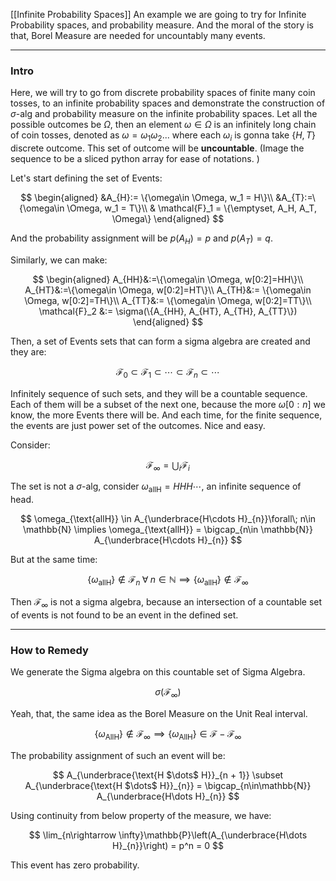 [[Infinite Probability Spaces]]
An example we are going to try for Infinite Probability spaces, and probability measure. And the moral of the story is that, Borel Measure are needed for uncountably many events. 


---
### **Intro**

Here, we will try to go from discrete probability spaces of finite many coin tosses, to an infinite probability spaces and demonstrate the construction of $\sigma$-alg and probability measure on the infinite probability spaces. Let all the possible outcomes be $\Omega$, then an element $\omega \in \Omega$ is an infinitely long chain of coin tosses, denoted as $\omega = \omega_1\omega_2...$ where each $\omega_i$ is gonna take $\{H, T\}$ discrete outcome. This set of outcome will be **uncountable**. (Image the sequence to be a sliced python array for ease of notations. )

Let's start defining the set of Events: 

$$
\begin{aligned}
    &A_{H}:= \{\omega\in \Omega, w_1 = H\}\\
    &A_{T}:=\{\omega\in \Omega, w_1 = T\}\\
    & \mathcal{F}_1 = \{\emptyset, A_H, A_T, \Omega\}
\end{aligned}
$$

And the probability assignment will be $p(A_H) = p$ and $p(A_T) = q$. 

Similarly, we can make: 

$$
\begin{aligned}
    A_{HH}&:=\{\omega\in \Omega, w[0:2]=HH\}\\
    A_{HT}&:=\{\omega\in \Omega, w[0:2]=HT\}\\
    A_{TH}&:= \{\omega\in \Omega, w[0:2]=TH\}\\
    A_{TT}&:= \{\omega\in \Omega, w[0:2]=TT\}\\
    \mathcal{F}_2 &:= \sigma(\{A_{HH}, A_{HT}, A_{TH}, A_{TT}\})
\end{aligned}
$$

Then, a set of Events sets that can form a sigma algebra are created and they are: 

$$
\mathcal{F}_0 \subset \mathcal{F}_1\subset \cdots \subset \mathcal{F}_n \subset \cdots
$$

Infinitely sequence of such sets, and they will be a countable sequence. Each of them will be a subset of the next one, because the more $\omega [0:n]$ we know, the more Events there will be. And each time, for the finite sequence, the events are just power set of the outcomes. Nice and easy. 

Consider: 

$$
\mathcal{F}_\infty = \bigcup_i \mathcal{F}_i
$$

The set is not a $\sigma$-alg, consider $\omega_{\text{allH}} = HHH\cdots$, an infinite sequence of head. 

$$
\omega_{\text{allH}} \in A_{\underbrace{H\cdots H}_{n}}\forall\; n\in \mathbb{N} \implies 
\omega_{\text{allH}} = \bigcap_{n\in \mathbb{N}} A_{\underbrace{H\cdots H}_{n}}
$$

But at the same time: 

$$
\{\omega_{\text{allH}}\}\not\in \mathcal{F}_n\; \forall\; n\in\mathbb{N}\implies \{\omega_{\text{allH}}\}\not\in \mathcal{F}_\infty
$$

Then $\mathcal{F}_\infty$ is not a sigma algebra, because an intersection of a countable set of events is not found to be an event in the defined set. 

---
### **How to Remedy**

We generate the Sigma algebra on this countable set of Sigma Algebra. 

$$
\sigma(\mathcal{F}_\infty)
$$

Yeah, that, the same idea as the Borel Measure on the Unit Real interval. 

$$
\{\omega_{\text{AllH}}\} \not\in \mathcal{F}_\infty \implies 
\{\omega_{\text{AllH}}\} \in \mathcal{F} - \mathcal{F}_\infty
$$

The probability assignment of such an event will be: 

$$
A_{\underbrace{\text{H $\dots$ H}}_{n + 1}}
\subset
A_{\underbrace{\text{H $\dots$ H}}_{n}} = 
\bigcap_{n\in\mathbb{N}} A_{\underbrace{H\dots H}_{n}}
$$

Using continuity from below property of the measure, we have: 

$$
\lim_{n\rightarrow \infty}\mathbb{P}\left(A_{\underbrace{H\dots H}_{n}}\right) = p^n = 0
$$

This event has zero probability. 